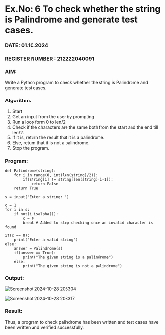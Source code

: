 # Ex.No: 6 To check whether the string is Palindrome and generate test cases.

### DATE:  01.10.2024                                                                          
### REGISTER NUMBER : 212222040091
### AIM: 
Write a Python program to check whether the string is Palindrome and generate test cases. 
### Algorithm:
1. Start
2. Get an input from the user by prompting 
3. Run a loop form 0 to len/2.
4. Check if the characters are the same both from the start and the end till len/2. 
5. If it is, return the result that it is a palindrome.
6. Else, return that it is not a palindrome. 
7. Stop the program.
### Program:

```
def Palindrome(string):
    for i in range(0, int(len(string)/2)): 
        if(string[i] != string[len(string)-i-1]): 
            return False 
    return True 

s = input("Enter a string: ") 

c = 1 
for i in s: 
    if not(i.isalpha()): 
        c = 0 
        break # Added to stop checking once an invalid character is found

if(c == 0): 
    print("Enter a valid string") 
else:
    answer = Palindrome(s)
    if(answer == True): 
        print("The given string is a palindrome") 
    else: 
        print("The given string is not a palindrome")
```

### Output:

![Screenshot 2024-10-28 203304](https://github.com/user-attachments/assets/28ca9697-a1c8-47ed-a986-488964791145)

![Screenshot 2024-10-28 203317](https://github.com/user-attachments/assets/025bfbe3-16ed-4cad-b396-06520e877dfc)


### Result:
Thus, a program to check palindrome has been written and test cases have been written and verified successfully.
